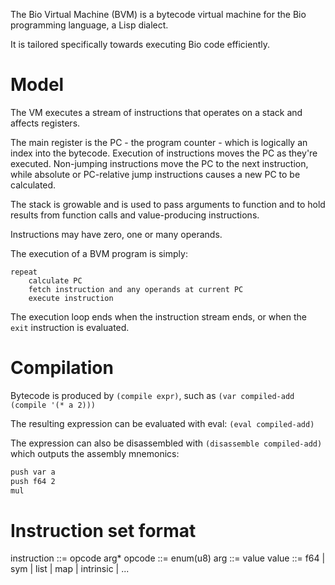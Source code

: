 The Bio Virtual Machine (BVM) is a bytecode virtual machine for the Bio programming language, a Lisp dialect.

It is tailored specifically towards executing Bio code efficiently.

# Model

The VM executes a stream of instructions that operates on a stack and affects registers.

The main register is the PC - the program counter - which is logically an index into the bytecode. Execution of instructions moves the PC as they're executed. Non-jumping instructions move the PC to the next instruction, while absolute or PC-relative jump instructions causes a new PC to be calculated.

The stack is growable and is used to pass arguments to function and to hold results from function calls and value-producing instructions.

Instructions may have zero, one or many operands.

The execution of a BVM program is simply:

```
repeat
    calculate PC
    fetch instruction and any operands at current PC
    execute instruction
```

The execution loop ends when the instruction stream ends, or when the `exit` instruction is evaluated.

# Compilation

Bytecode is produced by `(compile expr)`, such as `(var compiled-add (compile '(* a 2)))`

The resulting expression can be evaluated with eval: `(eval compiled-add)`

The expression can also be disassembled with `(disassemble compiled-add)` which outputs the assembly mnemonics:

```bash
push var a
push f64 2
mul
```

# Instruction set format

instruction ::= opcode arg*
opcode ::= enum(u8)
arg ::= value
value ::= f64 | sym | list | map | intrinsic | ...
